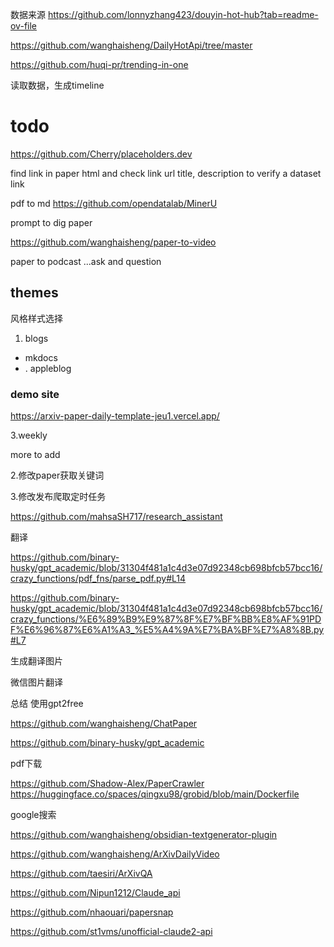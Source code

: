 数据来源
https://github.com/lonnyzhang423/douyin-hot-hub?tab=readme-ov-file

https://github.com/wanghaisheng/DailyHotApi/tree/master

https://github.com/huqi-pr/trending-in-one

读取数据，生成timeline




# todo

https://github.com/Cherry/placeholders.dev

find link in paper html and check link url title, description to verify a dataset link

pdf to md https://github.com/opendatalab/MinerU



prompt to dig paper 



https://github.com/wanghaisheng/paper-to-video


paper to podcast ...ask and question 


## themes 

风格样式选择

1. blogs
*  mkdocs 
* . appleblog



### demo site

https://arxiv-paper-daily-template-jeu1.vercel.app/

3.weekly

more to add

2.修改paper获取关键词


3.修改发布爬取定时任务



https://github.com/mahsaSH717/research_assistant




翻译

https://github.com/binary-husky/gpt_academic/blob/31304f481a1c4d3e07d92348cb698bfcb57bcc16/crazy_functions/pdf_fns/parse_pdf.py#L14

https://github.com/binary-husky/gpt_academic/blob/31304f481a1c4d3e07d92348cb698bfcb57bcc16/crazy_functions/%E6%89%B9%E9%87%8F%E7%BF%BB%E8%AF%91PDF%E6%96%87%E6%A1%A3_%E5%A4%9A%E7%BA%BF%E7%A8%8B.py#L7

生成翻译图片

微信图片翻译


总结 使用gpt2free

https://github.com/wanghaisheng/ChatPaper

https://github.com/binary-husky/gpt_academic

pdf下载

https://github.com/Shadow-Alex/PaperCrawler
https://huggingface.co/spaces/qingxu98/grobid/blob/main/Dockerfile

google搜索 


https://github.com/wanghaisheng/obsidian-textgenerator-plugin

https://github.com/wanghaisheng/ArXivDailyVideo


https://github.com/taesiri/ArXivQA


https://github.com/Nipun1212/Claude_api


https://github.com/nhaouari/papersnap

https://github.com/st1vms/unofficial-claude2-api
